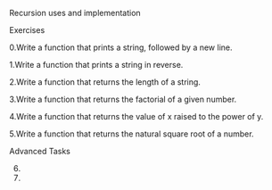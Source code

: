 Recursion uses and implementation

Exercises

0.Write a function that prints a string, followed by a new line.

1.Write a function that prints a string in reverse.

2.Write a function that returns the length of a string.

3.Write a function that returns the factorial of a given number.

4.Write a function that returns the value of x raised to the power of y.

5.Write a function that returns the natural square root of a number.

Advanced Tasks

6.

7.
